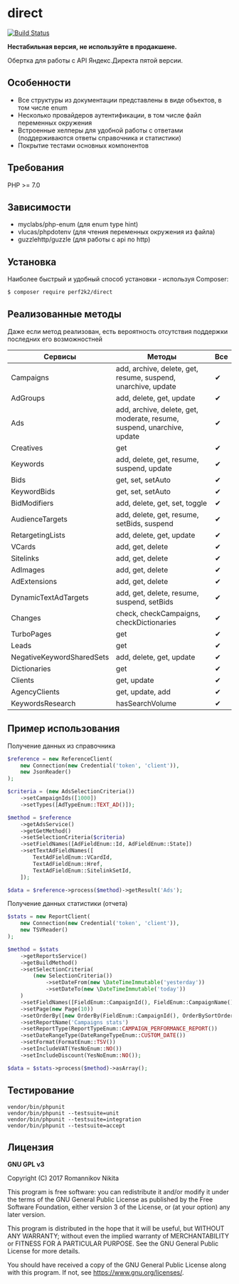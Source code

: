 # direct
[![Build Status](https://travis-ci.org/perf2k2/direct.svg?branch=master)](https://travis-ci.org/perf2k2/direct)

**Нестабильная версия, не используйте в продакшене.**    

Обертка для работы с API Яндекс.Директа пятой версии.

## Особенности

* Все структуры из документации представлены в виде объектов, в том числе enum
* Несколько провайдеров аутентификации, в том числе файл переменных окружения
* Встроенные хелперы для удобной работы с ответами (поддерживаются ответы справочника и статистики)
* Покрытие тестами основных компонентов 

## Требования

PHP >= 7.0

## Зависимости

* myclabs/php-enum (для enum type hint)
* vlucas/phpdotenv (для чтения переменных окружения из файла)
* guzzlehttp/guzzle (для работы с api по http)

## Установка

Наиболее быстрый и удобный способ установки - используя Composer:
```bash
$ composer require perf2k2/direct
```

## Реализованные методы
Даже если метод реализован, есть вероятность отсутствия поддержки последних его возможностней

Сервисы | Методы | Все 
--- | --- | ---
Campaigns|add, archive, delete, get, resume, suspend, unarchive, update|&#10004;
AdGroups|add, delete, get, update|&#10004;
Ads|add, archive, delete, get, moderate, resume, suspend, unarchive, update|&#10004;
Creatives|get|&#10004;
Keywords|add, delete, get, resume, suspend, update|&#10004;
Bids|get, set, setAuto|&#10004;
KeywordBids|get, set, setAuto|&#10004;
BidModifiers|add, delete, get, set, toggle|&#10004;
AudienceTargets|add, delete, get, resume, setBids, suspend|&#10004;
RetargetingLists|add, delete, get, update|&#10004;
VCards|add, get, delete|&#10004;
Sitelinks|add, get, delete|&#10004;
AdImages|add, get, delete|&#10004;
AdExtensions|add, get, delete|&#10004;
DynamicTextAdTargets|add, get, delete, resume, suspend, setBids|&#10004;
Changes|check, checkCampaigns, checkDictionaries|&#10004;
TurboPages|get|&#10004;
Leads|get|&#10004;
NegativeKeywordSharedSets|add, delete, get, update|&#10004;
Dictionaries|get|&#10004;
Clients|get, update|&#10004;
AgencyClients|get, update, add|&#10004;
KeywordsResearch|hasSearchVolume|&#10004;

## Пример использования

Получение данных из справочника
```php
$reference = new ReferenceClient(
    new Connection(new Credential('token', 'client')),
    new JsonReader()
);

$criteria = (new AdsSelectionCriteria())
    ->setCampaignIds([1000])
    ->setTypes([AdTypeEnum::TEXT_AD()]);

$method = $reference
    ->getAdsService()
    ->getGetMethod()
    ->setSelectionCriteria($criteria)
    ->setFieldNames([AdFieldEnum::Id, AdFieldEnum::State])
    ->setTextAdFieldNames([
        TextAdFieldEnum::VCardId,
        TextAdFieldEnum::Href,
        TextAdFieldEnum::SitelinkSetId,
    ]);

$data = $reference->process($method)->getResult('Ads');
```

Получение данных статистики (отчета)

```php 
$stats = new ReportClient(
    new Connection(new Credential('token', 'client')),
    new TSVReader()
);

$method = $stats
    ->getReportsService()
    ->getBuildMethod()
    ->setSelectionCriteria(
        (new SelectionCriteria())
            ->setDateFrom(new \DateTimeImmutable('yesterday'))
            ->setDateTo(new \DateTimeImmutable('today'))
    )
    ->setFieldNames([FieldEnum::CampaignId(), FieldEnum::CampaignName(), FieldEnum::CampaignType()])
    ->setPage(new Page(10))
    ->setOrderBy([new OrderBy(FieldEnum::CampaignId(), OrderBySortOrderEnum::DESCENDING())])
    ->setReportName('Campaigns stats')
    ->setReportType(ReportTypeEnum::CAMPAIGN_PERFORMANCE_REPORT())
    ->setDateRangeType(DateRangeTypeEnum::CUSTOM_DATE())
    ->setFormat(FormatEnum::TSV())
    ->setIncludeVAT(YesNoEnum::NO())
    ->setIncludeDiscount(YesNoEnum::NO());

$data = $stats->process($method)->asArray();
```

## Тестирование

```shell script
vendor/bin/phpunit
vendor/bin/phpunit --testsuite=unit
vendor/bin/phpunit --testsuite=integration
vendor/bin/phpunit --testsuite=accept
```

## Лицензия

**GNU GPL v3**

Copyright (C) 2017 Romannikov Nikita

This program is free software: you can redistribute it and/or modify
it under the terms of the GNU General Public License as published by
the Free Software Foundation, either version 3 of the License, or
(at your option) any later version.

This program is distributed in the hope that it will be useful,
but WITHOUT ANY WARRANTY; without even the implied warranty of
MERCHANTABILITY or FITNESS FOR A PARTICULAR PURPOSE.  See the
GNU General Public License for more details.

You should have received a copy of the GNU General Public License
along with this program.  If not, see <https://www.gnu.org/licenses/>.